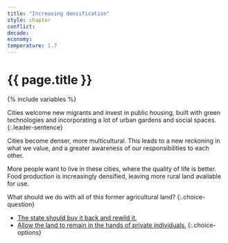 ```yaml
---
title: "Increasing densification"
style: chapter
conflict: 
decade: 
economy: 
temperature: 1.7
---
```


<h1>{{ page.title }}</h1>

{% include variables %}

Cities welcome new migrants and invest in public housing, built with green technologies and incorporating a lot of urban gardens and social spaces.
{:.leader-sentence}

Cities become denser, more multicultural. This leads to a new reckoning in what we value, and a greater awareness of our responsibilities to each other.

More people want to live in these cities, where the quality of life is better. Food production is increasingly densified, leaving more rural land available for use.

What should we do with all of this former agricultural land?
{:.choice-question}

- [The state should buy it back and rewild it.](chapter_rewild.html)
- [Allow the land to remain in the hands of private individuals.](chapter_corporate-colonialism.html)
{:.choice-options}

